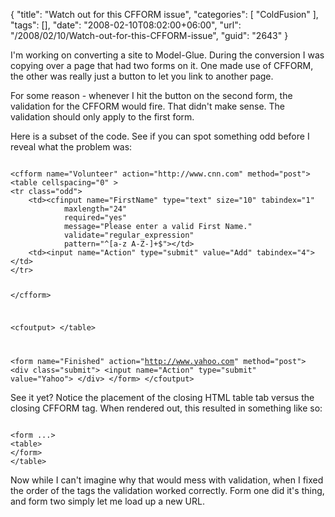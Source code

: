 {
	"title": "Watch out for this CFFORM issue",
	"categories": [
		"ColdFusion"
	],
	"tags": [],
	"date": "2008-02-10T08:02:00+06:00",
	"url": "/2008/02/10/Watch-out-for-this-CFFORM-issue",
	"guid": "2643"
}

I'm working on converting a site to Model-Glue. During the conversion I was copying over a page that had two forms on it. One made use of CFFORM, the other was really just a button to let you link to another page. 

For some reason - whenever I hit the button on the second form, the validation for the CFFORM would fire. That didn't make sense. The validation should only apply to the first form. 

Here is a subset of the code. See if you can spot something odd before I reveal what the problem was:

<code>
&lt;cfform name="Volunteer" action="http://www.cnn.com" method="post"&gt;
&lt;table cellspacing="0" &gt; 
&lt;tr class="odd"&gt;
	&lt;td&gt;&lt;cfinput name="FirstName" type="text" size="10" tabindex="1"
			maxlength="24"
			required="yes"
			message="Please enter a valid First Name."
			validate="regular_expression" 
			pattern="^[a-z A-Z-]+$"&gt;&lt;/td&gt;
	&lt;td&gt;&lt;input name="Action" type="submit" value="Add" tabindex="4"&gt;&lt;/td&gt;
&lt;/tr&gt;

&lt;/cfform&gt;

&lt;cfoutput&gt;
&lt;/table&gt;

&lt;form name="Finished" action="http://www.yahoo.com" method="post"&gt;
&lt;div class="submit"&gt;
&lt;input name="Action" type="submit" value="Yahoo"&gt;
&lt;/div&gt;
&lt;/form&gt;
&lt;/cfoutput&gt;
</code>

See it yet? Notice the placement of the closing HTML table tab versus the closing CFFORM tag. When rendered out, this resulted in something like so:

<code>
&lt;form ...&gt;
&lt;table&gt;
&lt;/form&gt;
&lt;/table&gt;
</code>

Now while I can't imagine why that would mess with validation, when I fixed the order of the tags the validation worked correctly. Form one did it's thing, and form two simply let me load up a new URL.